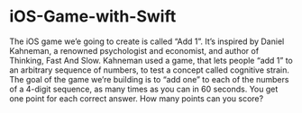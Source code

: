 # iOS-Game-with-Swift
The iOS game we’e going to create is called “Add 1”. It’s inspired by Daniel Kahneman, a renowned psychologist and economist, and author of Thinking, Fast And Slow. Kahneman used a game, that lets people “add 1” to an arbitrary sequence of numbers, to test a concept called cognitive strain.  The goal of the game we’re building is to “add one” to each of the numbers of a 4-digit sequence, as many times as you can in 60 seconds. You get one point for each correct answer. How many points can you score?
